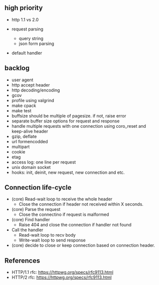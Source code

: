 ## high priority
- http 1.1 vs 2.0

- request parsing
  * query string
  * json form parsing
- default handler


## backlog
- user agent
- http accept header
- http decoding/encoding
- gcov
- profile using valgrind
- make cpack
- make test
- buffsize should be multiple of pagesize. if not, raise error
- separate buffer size options for request and response
- handle multiple requests with one connection using coro_reset and keep-alive
  header
- gzip, deflate
- url formencodded 
- multipart
- cookie
- etag
- access log: one line per request
- unix domain socket
- hooks: init, deinit, new request, new connection and etc.


## Connection life-cycle

- (core) Read-wait loop to receive the whole header
  - Close the connection if header not received within X seconds.
- (core) Parse the request
  - Close the connectino if request is malformed
- (core) Find handler
  - Raise 404 and close the connection if handler not found
- Call the handler
  - Read-wait loop to recv body
  - Write-wait loop to send response
- (core) decide to close or keep connection based on connection header.

## References

- HTTP/1.1 rfc: https://httpwg.org/specs/rfc9113.html
- HTTP/2 rfc: https://httpwg.org/specs/rfc9113.html
